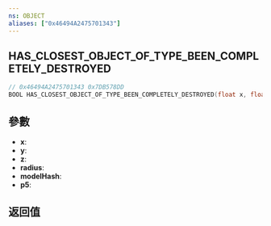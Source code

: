 ```yaml
---
ns: OBJECT
aliases: ["0x46494A2475701343"]
---
```

## HAS_CLOSEST_OBJECT_OF_TYPE_BEEN_COMPLETELY_DESTROYED

```c
// 0x46494A2475701343 0x7DB578DD
BOOL HAS_CLOSEST_OBJECT_OF_TYPE_BEEN_COMPLETELY_DESTROYED(float x, float y, float z, float radius, Hash modelHash, BOOL p5);
```

## 參數
* **x**: 
* **y**: 
* **z**: 
* **radius**: 
* **modelHash**: 
* **p5**: 

## 返回值
